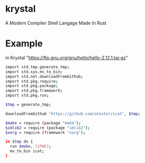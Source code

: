 # krystal
A Modern Compiler Shell Langage Made In Rust

# Example

in Krystal
"https://ftp.gnu.org/gnu/hello/hello-2.12.1.tar.gz"
```sh
import std.tmp.generate_tmp;
import std.sys.mv_to_bin;
import std.net.downloadFromGithub;
import std.pkg.require;
import std.pkg.package;
import std.pkg.framework;
import std.pkg.run;

$tmp = generate_tmp;

downloadFromGithub "https://github.com/atextor/icat", $tmp;

$make = require (package "make");
$imlib2 = require (package "imlib2");
$xorg = require (framework "xorg");

in $tmp do {
  run $make, [$PWD];
  mv_to_bin icat;
}
```
